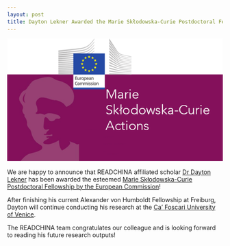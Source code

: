 ```yaml
---
layout: post
title: Dayton Lekner Awarded the Marie Skłodowska-Curie Postdoctoral Fellowship
---
```


<span class="image right"><img src="/assets/images/marie-curie.png" alt="" title="" style=""></span>

We are happy to announce that READCHINA affiliated scholar [Dr Dayton Lekner](https://readchina.github.io/team/dayton.html) has been awarded the esteemed [Marie Skłodowska-Curie Postdoctoral Fellowship by the European Commission](https://marie-sklodowska-curie-actions.ec.europa.eu/actions/postdoctoral-fellowships)!

After finishing his current Alexander von Humboldt Fellowship at Freiburg, Dayton will continue conducting his research at the [Ca’ Foscari University of Venice](https://www.unive.it/pag/16584/?tx_news_pi1%5Bnews%5D=12069&cHash=bd0a9e96f79c999b01fc2864057d4e9b).

The READCHINA team congratulates our colleague and is looking forward to reading his future research outputs!
